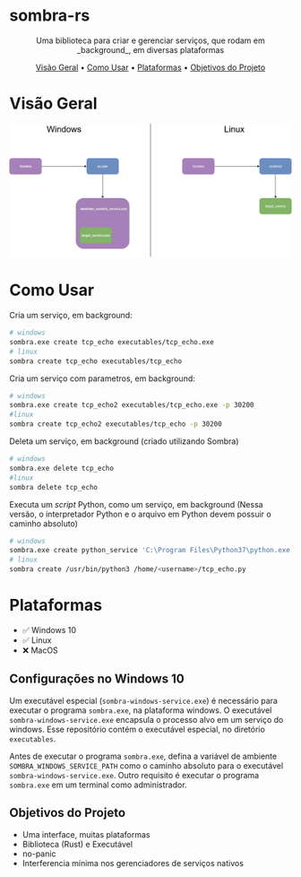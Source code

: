 # sombra-rs

<p align="center">
  Uma biblioteca para criar e gerenciar serviços, que rodam em _background_, em diversas plataformas
</p>

<p align="center">
  <a href="#visao-geral">Visão Geral</a> •
  <a href="#como-usar">Como Usar</a> •
  <a href="#plataformas">Plataformas</a> •
  <a href="#objetivos-do-projeto">Objetivos do Projeto</a><br>
<p>

# Visão Geral

<img src="architecture.png" alt="Architetura Sombra"><br>

# Como Usar

Cria um serviço, em background:
```bash
# windows
sombra.exe create tcp_echo executables/tcp_echo.exe
# linux
sombra create tcp_echo executables/tcp_echo
```

Cria um serviço com parametros, em background:
```bash
# windows
sombra.exe create tcp_echo2 executables/tcp_echo.exe -p 30200
#linux
sombra create tcp_echo2 executables/tcp_echo -p 30200
```

Deleta um serviço, em background (criado utilizando Sombra)
```bash
# windows
sombra.exe delete tcp_echo
#linux
sombra delete tcp_echo
```

Executa um _script_ Python, como um serviço, em background (Nessa versão, o interpretador Python e o arquivo em Python devem possuir o caminho absoluto)
```bash
# windows
sombra.exe create python_service 'C:\Program Files\Python37\python.exe' C:\Users\<username>\Documents\tcp_echo.py
# linux
sombra create /usr/bin/python3 /home/<username>/tcp_echo.py
```

# Plataformas
- ✅ Windows 10
- ✅ Linux
- ❌ MacOS

## Configurações no Windows 10
Um executável especial (`sombra-windows-service.exe`) é necessário para executar o programa `sombra.exe`, na plataforma windows.
O executável `sombra-windows-service.exe` encapsula o processo alvo em um serviço do windows.
Esse repositório contém o executável especial, no diretório `executables`.

Antes de executar o programa `sombra.exe`, defina a variável de ambiente `SOMBRA_WINDOWS_SERVICE_PATH` como o caminho absoluto para o executável `sombra-windows-service.exe`.
Outro requisito é executar o programa `sombra.exe` em um terminal como administrador.

## Objetivos do Projeto
- Uma interface, muitas plataformas
- Biblioteca (Rust) e Executável
- no-panic
- Interferencia mínima nos gerenciadores de serviços nativos

